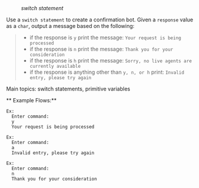<div class="hint" title="Practice topics">
  <i style="padding-left: 40px;">switch statement</i>
</div>

Use a `switch statement` to create a confirmation bot. Given a `response` value as a `char`,
output a message based on the following:

> - if the response is `y` print the message: `Your request is being processed`
> - if the response is `n` print the message: `Thank you for your consideration`
> - if the response is `h` print the message: `Sorry, no live agents are currently available`
> - if the response is anything other than `y, n, or h` print: `Invalid entry, please try again`

Main topics: switch statements, primitive variables

** Example Flows:**
```
Ex:
  Enter command:
  y
  Your request is being processed
```
```
Ex:
  Enter command:
  a
  Invalid entry, please try again
```
```
Ex:
  Enter command:
  n
  Thank you for your consideration
```
<div class="hint">
  <i style="padding-left: 40px;"></i>
</div>
